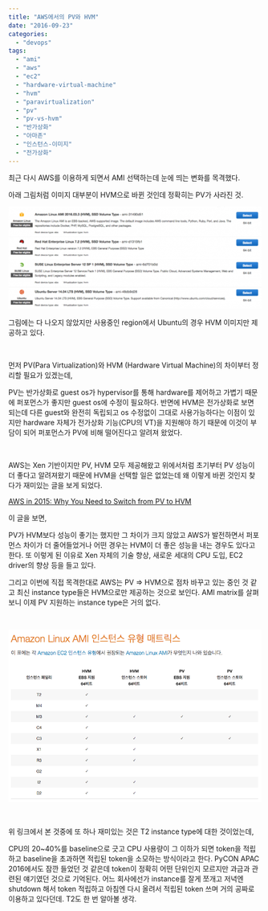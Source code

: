 ```yaml
---
title: "AWS에서의 PV와 HVM"
date: "2016-09-23"
categories: 
  - "devops"
tags: 
  - "ami"
  - "aws"
  - "ec2"
  - "hardware-virtual-machine"
  - "hvm"
  - "paravirtualization"
  - "pv"
  - "pv-vs-hvm"
  - "반가상화"
  - "아마존"
  - "인스턴스-이미지"
  - "전가상화"
---
```


최근 다시 AWS를 이용하게 되면서 AMI 선택하는데 눈에 띄는 변화를 목격했다.

아래 그림처럼 이미지 대부분이 HVM으로 바뀐 것인데 정확히는 PV가 사라진 것.

[![20160923_ami](images/20160923_ami-1024x413.png)](https://blurblah.net/wp-content/uploads/2016/09/20160923_ami.png)

그림에는 다 나오지 않았지만 사용중인 region에서 Ubuntu의 경우 HVM 이미지만 제공하고 있다.

 

먼저 PV(Para Virtualization)와 HVM (Hardware Virtual Machine)의 차이부터 정리할 필요가 있겠는데,

PV는 반가상화로 guest os가 hypervisor를 통해 hardware를 제어하고 가볍기 때문에 퍼포먼스가 좋지만 guest os에 수정이 필요하다. 반면에 HVM은 전가상화로 보면 되는데 다른 guest와 완전히 독립되고 os 수정없이 그대로 사용가능하다는 이점이 있지만 hardware 자체가 전가상화 기능(CPU의 VT)을 지원해야 하기 때문에 이것이 부담이 되어 퍼포먼스가 PV에 비해 떨어진다고 알려져 왔었다.

 

AWS는 Xen 기반이지만 PV, HVM 모두 제공해왔고 위에서처럼 초기부터 PV 성능이 더 좋다고 알려져왔기 때문에 HVM을 선택할 일은 없었는데 왜 이렇게 바뀐 것인지 찾다가 재미있는 글을 보게 되었다.

[AWS in 2015: Why You Need to Switch from PV to HVM](https://www.opswat.com/blog/aws-2015-why-you-need-switch-pv-hvm)

이 글을 보면,

PV가 HVM보다 성능이 좋기는 했지만 그 차이가 크지 않았고 AWS가 발전하면서 퍼포먼스 차이가 더 줄어들었거나 어떤 경우는 HVM이 더 좋은 성능을 내는 경우도 있다고 한다. 또 이렇게 된 이유로 Xen 자체의 기술 향상, 새로운 세대의 CPU 도입, EC2 driver의 향상 등을 들고 있다.

그리고 이번에 직접 목격한대로 AWS는 PV => HVM으로 점차 바꾸고 있는 중인 것 같고 최신 instance type들은 HVM으로만 제공하는 것으로 보인다. AMI matrix를 살펴보니 이제 PV 지원하는 instance type은 거의 없다.

 

[![20160923_ami_matrix](images/20160923_ami_matrix.png)](https://blurblah.net/wp-content/uploads/2016/09/20160923_ami_matrix.png)

 

위 링크에서 본 것중에 또 하나 재미있는 것은 T2 instance type에 대한 것이었는데,

CPU의 20~40%를 baseline으로 긋고 CPU 사용량이 그 이하가 되면 token을 적립하고 baseline을 초과하면 적립된 token을 소모하는 방식이라고 한다. PyCON APAC 2016에서도 잠깐 들었던 것 같은데 token이 정확히 어떤 단위인지 모르지만 과금과 관련된 얘기였던 것으로 기억된다. 어느 회사에선가 instance를 잘게 쪼개고 저녁엔 shutdown 해서 token 적립하고 아침엔 다시 올려서 적립된 token 쓰며 거의 공짜로 이용하고 있다던데. T2도 한 번 알아볼 생각.
